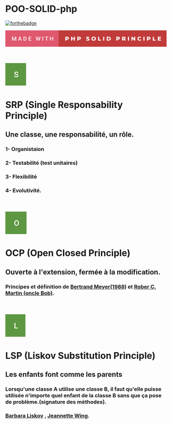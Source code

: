 # POO-SOLID-php

[![forthebadge](https://forthebadge.com/images/badges/powered-by-electricity.svg)](https://forthebadge.com)

![image](src/img/made-with-php-solid-principle.svg) <br><br><br>



 ![image](src/img/s.svg)

# SRP (Single Responsability Principle)

## Une classe, une responsabilité, un rôle.

### 1- Organistaion

### 2- Testabilité (test unitaires)

### 3- Flexibilité

### 4- Evolutivité.   <br><br><br>





 ![image](src/img/o.svg) 

# OCP (Open Closed Principle)

## Ouverte à l'extension, fermée à la modification.

### Principes et définition de [Bertrand Meyer(1988)](https://fr.wikipedia.org/wiki/Bertrand_Meyer)  et [Rober C. Martin (oncle Bob)](https://fr.wikipedia.org/wiki/Robert_C._Martin).<br><br><br>


 ![image](src/img/l.svg)<br>
 # LSP (Liskov Substitution Principle)<br>
 ## Les enfants font comme les parents<br>
 ### Lorsqu'une classe A utilise une classe B, il faut qu'elle puisse utilisée n'importe quel enfant de la classe B sans que ça pose de problème.(signature des mèthodes).<br>
  ### [Barbara Liskov](https://fr.wikipedia.org/wiki/Barbara_Liskov) , [Jeannette Wing](https://fr.wikipedia.org/wiki/Jeannette_Wing).



